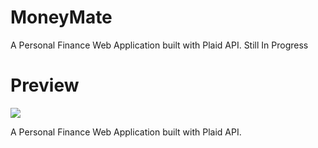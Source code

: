 # MoneyMate
A Personal Finance Web Application built with Plaid API.
Still In Progress

<h1>Preview</h1>

<img src="https://user-images.githubusercontent.com/98666468/226518041-a2565a8b-54ea-4764-b080-452ac6dabf75.png" />


A Personal Finance Web Application built with Plaid API.